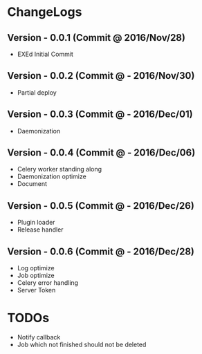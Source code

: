 # ChangeLogs
## Version - 0.0.1 (Commit @ 2016/Nov/28)
- EXEd Initial Commit

## Version - 0.0.2 (Commit @ - 2016/Nov/30)
- Partial deploy

## Version - 0.0.3 (Commit @ - 2016/Dec/01)
- Daemonization

## Version - 0.0.4 (Commit @ - 2016/Dec/06)
- Celery worker standing along
- Daemonization optimize
- Document

## Version - 0.0.5 (Commit @ - 2016/Dec/26)
- Plugin loader
- Release handler

## Version - 0.0.6 (Commit @ - 2016/Dec/28)
- Log optimize
- Job optimize
- Celery error handling
- Server Token

# TODOs
- Notify callback
- Job which not finished should not be deleted
